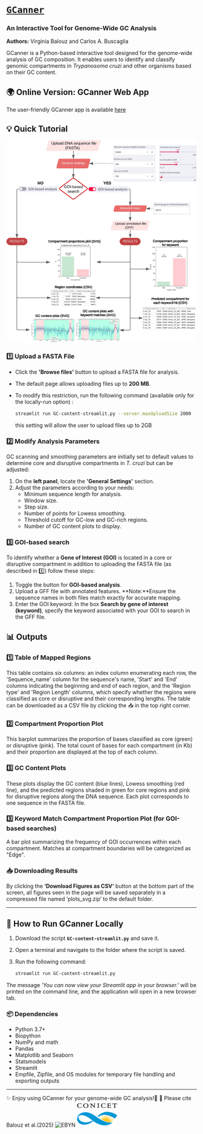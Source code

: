 # [`GCanner`](https://gcanner.streamlit.app/)
### An Interactive Tool for Genome-Wide GC Analysis  
**Authors:** Virginia Balouz and Carlos A. Buscaglia  

GCanner is a Python-based interactive tool designed for the genome-wide analysis of GC composition. It enables users to identify and classify genomic compartments in *Trypanosoma cruzi* and other organisms based on their GC content.

## 🌍 Online Version: GCanner Web App
The user-friendly GCanner app is available [here](https://gcanner.streamlit.app/)

## 💡 Quick Tutorial
![Summary](images/SummaryUsage.jpg)
### 1️⃣ Upload a FASTA File
- Click the **'Browse files'** button to upload a FASTA file for analysis.
- The default page allows uploading files up to **200 MB**.
- To modify this restriction, run the following command (available only for the locally-run option) :

  ```bash
  streamlit run GC-content-streamlit.py --server.maxUploadSize 2000
  ```
    this setting will allow the user to upload files up to 2GB
### 2️⃣ Modify Analysis Parameters
GC scanning and smoothing parameters are initially set to default values to determine core and disruptive compartments in *T. cruzi* but can be adjusted:
  1. On the **left panel**, locate the **'General Settings'** section.
  2. Adjust the parameters according to your needs:
     - Minimum sequence length for analysis.
     - Window size.
     - Step size.
     - Number of points for Lowess smoothing.
     - Threshold cutoff for GC-low and GC-rich regions.
     - Number of GC content plots to display.

### 3️⃣ GOI-based search
To identify whether a **Gene of Interest (GOI)** is located in a core or disruptive compartment in addition to uploading the FASTA file (as described in 1️⃣) follow these steps:

  1. Toggle the button for **GOI-based analysis**.
  2. Upload a GFF file with annotated features. **Note:**Ensure the sequence names in both files match exactly for accurate mapping.
  3. Enter the GOI keyword: In the box **Search by gene of interest (keyword)**, specify the keyword associated with your GOI to search in the GFF file.   

## 📊 Outputs
### 1️⃣ Table of Mapped Regions
This table contains six columns: an index column enumerating each row, the 'Sequence_name' column for the sequence's name, 'Start' and 'End' columns indicating the beginning and end of each region, and the 'Region type' and 'Region Length' columns, which specify whether the regions were classified as core or disruptive and their corresponding lengths.
The table can be downloaded as a CSV file by clicking the 📥 in the top right corner.

### 2️⃣ Compartment Proportion Plot
This barplot summarizes the proportion of bases classified as core (green) or disruptive (pink). The total count of bases for each compartment (in Kb) and their proportion are displayed at the top of each column.

### 3️⃣ GC Content Plots
These plots display the GC content (blue lines), Lowess smoothing (red line), and the predicted regions shaded in green for core regions and pink for disruptive regions along the DNA sequence. Each plot corresponds to one sequence in the FASTA file.

### 3️⃣ Keyword Match Compartment Proportion Plot (for GOI-based searches)
A bar plot summarizing the frequency of GOI occurrences within each compartment. Matches at compartment boundaries will be categorized as "Edge".

### 📥 Downloading Results
By clicking the **‘Download Figures as CSV’** button at the bottom part of the screen, all figures seen in the page will be saved separately in a compressed file named ‘plots_svg.zip’ to the default folder.

---

## 🚀 How to Run GCanner Locally
1. Download the script **`GC-content-streamlit.py`** and save it.
2. Open a terminal and navigate to the folder where the script is saved.
3. Run the following command:

   ```bash
   streamlit run GC-content-streamlit.py
   ```

The message *'You can now view your Streamlit app in your browser.'* will be printed on the command line, and the application will open in a new browser tab.

### 📦 Dependencies

- Python 3.7+
- Biopython
- NumPy and math
- Pandas
- Matplotlib and Seaborn
- Statsmodels
- Streamlit
- Empfile, Zipfile, and OS modules for temporary file handling and exporting outputs
---
✨ Enjoy using GCanner for your genome-wide GC analysis!🚀
📖 Please cite Balouz et al.(2025)
![EBYN](images/logo_ebyn.jpg)
![CONICET](images/logo-CONICET.png)
